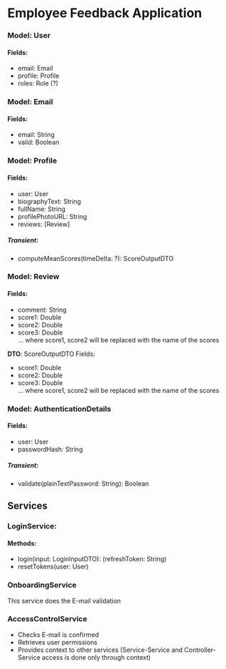 # Employee Feedback Application



### Model: User
#### Fields:
- email: Email
- profile: Profile
- roles: Role (?)

### Model: Email
#### Fields:
- email: String
- valid: Boolean

### Model: Profile
#### Fields:
- user: User
- biographyText: String
- fullName: String
- profilePhotoURL: String
- reviews: \[Review\]
##### Transient:
- computeMeanScores(timeDelta: ?):  ScoreOutputDTO

### Model: Review
#### Fields: 
- comment: String
- score1: Double  
- score2: Double  
- score3: Double  
... where score1, score2 will be replaced with the name of the scores

**DTO**: ScoreOutputDTO
Fields:
- score1: Double
- score2: Double
- score3: Double  
  ... where score1, score2 will be replaced with the name of the scores



### Model: AuthenticationDetails
#### Fields:
- user: User
- passwordHash: String
##### Transient:
- validate(plainTextPassword: String): Boolean


## Services

### LoginService:

#### Methods:
- login(input: LoginInputDTO): (refreshToken: String)
- resetTokens(user: User)

### OnboardingService
This service does the E-mail validation

### AccessControlService
- Checks E-mail is confirmed
- Retrieves user permissions
- Provides context to other services (Service-Service and Controller-Service access is done only through context)



